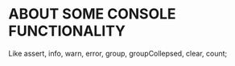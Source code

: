 # ABOUT SOME CONSOLE FUNCTIONALITY

Like assert, info, warn, error, group, groupCollepsed, clear, count;

